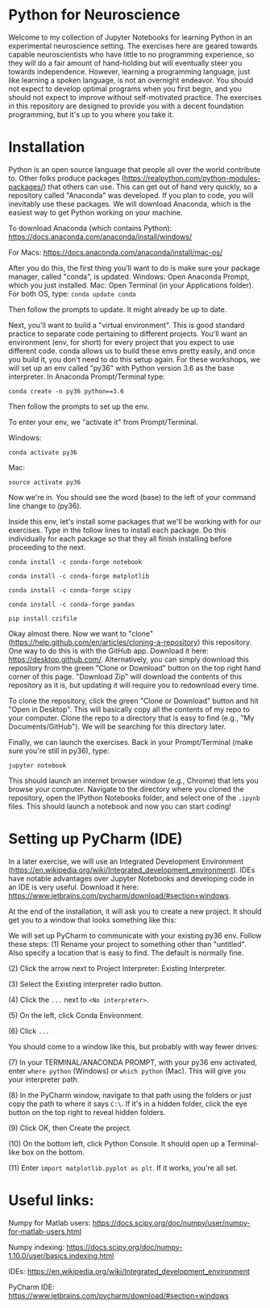 # Python for Neuroscience

Welcome to my collection of Jupyter Notebooks for learning Python in an experimental neuroscience setting. The exercises here are geared towards capable neuroscientists who have little to no programming experience, so they will do a fair amount of hand-holding but will eventually steer you towards independence. However, learning a programming language, just like learning a spoken language, is not an overnight endeavor. You should not expect to develop optimal programs when you first begin, and you should not expect to improve without self-motivated practice. The exercises in this repository are designed to provide you with a decent foundation programming, but it's up to you where you take it. 

# Installation

Python is an open source language that people all over the world contribute to. Other folks produce packages (https://realpython.com/python-modules-packages/) that others can use. This can get out of hand very quickly, so a repository called "Anaconda" was developed. If you plan to code, you will inevitably use these packages. We will download Anaconda, which is the easiest way to get Python working on your machine. 

To download Anaconda (which contains Python): https://docs.anaconda.com/anaconda/install/windows/

For Macs: https://docs.anaconda.com/anaconda/install/mac-os/

After you do this, the first thing you'll want to do is make sure your package manager, called "conda", is updated.
Windows: Open Anaconda Prompt, which you just installed. 
Mac: Open Terminal (in your Applications folder). 
For both OS, type: 
`conda update conda`

Then follow the prompts to update. It might already be up to date. 

Next, you'll want to build a "virtual environment". This is good standard practice to separate code pertaining to different projects. You'll want an environment (env, for short) for every project that you expect to use different code. conda allows us to build these envs pretty easily, and once you build it, you don't need to do this setup again. For these workshops, we will set up an env called "py36" with Python version 3.6 as the base interpreter. In Anaconda Prompt/Terminal type:

`conda create -n py36 python==3.6`

Then follow the prompts to set up the env. 

To enter your env, we "activate it" from Prompt/Terminal.

Windows: 

`conda activate py36`

Mac: 

`source activate py36`

Now we're in. You should see the word (base) to the left of your command line change to (py36). 

Inside this env, let's install some packages that we'll be working with for our exercises. Type in the follow lines to install each package. Do this individually for each package so that they all finish installing before proceeding to the next. 

`conda install -c conda-forge notebook`

`conda install -c conda-forge matplotlib`

`conda install -c conda-forge scipy`

`conda install -c conda-forge pandas`

`pip install czifile`

Okay almost there. Now we want to "clone" (https://help.github.com/en/articles/cloning-a-repository) this repository. One way to do this is with the GitHub app. Download it here: https://desktop.github.com/. Alternatively, you can simply download this repository from the green "Clone or Download" button on the top right hand corner of this page. "Download Zip" will download the contents of this repository as it is, but updating it will require you to redownload every time. 

To clone the repository, click the green "Clone or Download" button and hit "Open in Desktop". This will basically copy all the contents of my repo to your computer. Clone the repo to a directory that is easy to find (e.g., "My Documents/GitHub"). We will be searching for this directory later. 

Finally, we can launch the exercises. Back in your Prompt/Terminal (make sure you're still in py36), type: 

`jupyter notebook`

This should launch an internet browser window (e.g., Chrome) that lets you browse your computer. Navigate to the directory where you cloned the repository, open the IPython Notebooks folder, and select one of the `.ipynb` files. This should launch a notebook and now you can start coding! 

# Setting up PyCharm (IDE) 

In a later exercise, we will use an Integrated Development Environment (https://en.wikipedia.org/wiki/Integrated_development_environment). IDEs have notable advantages over Jupyter Notebooks and developing code in an IDE is very useful. Download it here: https://www.jetbrains.com/pycharm/download/#section=windows.


At the end of the installation, it will ask you to create a new project. It should get you to a window that looks something like this: 


We will set up PyCharm to communicate with your existing py36 env. Follow these steps: 
(1) Rename your project to something other than "untitled". Also specify a location that is easy to find. The default is normally fine.

(2) Click the arrow next to Project Interpreter: Existing Interpreter. 

(3) Select the Existing interpreter radio button. 

(4) Click the `...` next to `<No interpreter>`.
  
(5) On the left, click Conda Environment. 

(6) Click `...`
  
You should come to a window like this, but probably with way fewer drives: 

(7) In your TERMINAL/ANACONDA PROMPT, with your py36 env activated, enter `where python` (Windows) or `which python` (Mac). This will give you your interpreter path.

(8) In the PyCharm window, navigate to that path using the folders or just copy the path to where it says `C:\`. If it's in a hidden folder, click the eye button on the top right to reveal hidden folders. 

(9) Click OK, then Create the project. 

(10) On the bottom left, click Python Console. It should open up a Terminal-like box on the bottom.

(11) Enter `import matplotlib.pyplot as plt`. If it works, you're all set. 

# Useful links:
Numpy for Matlab users: https://docs.scipy.org/doc/numpy/user/numpy-for-matlab-users.html

Numpy indexing: https://docs.scipy.org/doc/numpy-1.10.0/user/basics.indexing.html

IDEs: https://en.wikipedia.org/wiki/Integrated_development_environment

PyCharm IDE: https://www.jetbrains.com/pycharm/download/#section=windows
